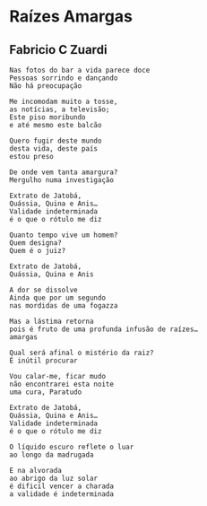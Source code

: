 Raízes Amargas
==============

Fabricio C Zuardi
-----------------

    Nas fotos do bar a vida parece doce
    Pessoas sorrindo e dançando
    Não há preocupação

    Me incomodam muito a tosse,
    as notícias, a televisão;
    Este piso moribundo
    e até mesmo este balcão

    Quero fugir deste mundo
    desta vida, deste país
    estou preso

    De onde vem tanta amargura?
    Mergulho numa investigação

    Extrato de Jatobá,
    Quássia, Quina e Anis…
    Validade indeterminada
    é o que o rótulo me diz

    Quanto tempo vive um homem?
    Quem designa?
    Quem é o juiz?

    Extrato de Jatobá,
    Quássia, Quina e Anis

    A dor se dissolve
    Ainda que por um segundo
    nas mordidas de uma fogazza

    Mas a lástima retorna
    pois é fruto de uma profunda infusão de raízes…
    amargas

    Qual será afinal o mistério da raiz?
    É inútil procurar

    Vou calar-me, ficar mudo
    não encontrarei esta noite
    uma cura, Paratudo

    Extrato de Jatobá,
    Quássia, Quina e Anis…
    Validade indeterminada
    é o que o rótulo me diz

    O líquido escuro reflete o luar
    ao longo da madrugada

    E na alvorada
    ao abrigo da luz solar
    é dificil vencer a charada
    a validade é indeterminada

